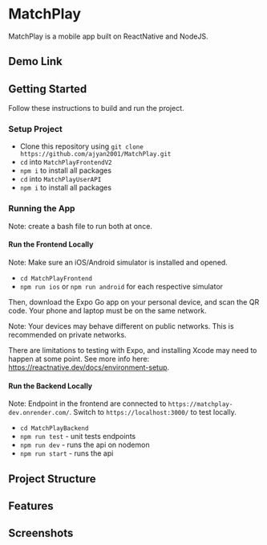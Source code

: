 # MatchPlay
MatchPlay is a mobile app built on ReactNative and NodeJS.

## Demo Link

## Getting Started
Follow these instructions to build and run the project.

### Setup Project
- Clone this repository using `git clone https://github.com/ajyan2001/MatchPlay.git`
- `cd` into `MatchPlayFrontendV2`
- `npm i` to install all packages
- `cd` into `MatchPlayUserAPI`
- `npm i` to install all packages

### Running the App
Note: create a bash file to run both at once.

#### Run the Frontend Locally
Note: Make sure an iOS/Android simulator is installed and opened.

- `cd MatchPlayFrontend`
- `npm run ios` or `npm run android` for each respective simulator

Then, download the Expo Go app on your personal device, and scan the QR code. Your phone and laptop must be on the same network. 

Note: Your devices may behave different on public networks. This is recommended on private networks.

There are limitations to testing with Expo, and installing Xcode may need to happen at some point. See more info here: https://reactnative.dev/docs/environment-setup. 

#### Run the Backend Locally
Note: Endpoint in the frontend are connected to `https://matchplay-dev.onrender.com/`. Switch to `https://localhost:3000/` to test locally.

- `cd MatchPlayBackend`
- `npm run test` - unit tests endpoints
- `npm run dev` - runs the api on nodemon
- `npm run start` - runs the api

## Project Structure

## Features

## Screenshots
